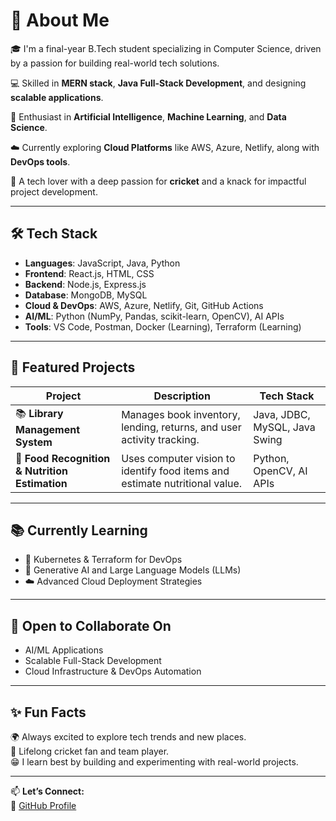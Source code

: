 # 🚀 About Me

🎓 I'm a final-year B.Tech student specializing in Computer Science, driven by a passion for building real-world tech solutions.

💻 Skilled in **MERN stack**, **Java Full-Stack Development**, and designing **scalable applications**.

🤖 Enthusiast in **Artificial Intelligence**, **Machine Learning**, and **Data Science**.

☁️ Currently exploring **Cloud Platforms** like AWS, Azure, Netlify, along with **DevOps tools**.

🏏 A tech lover with a deep passion for **cricket** and a knack for impactful project development.

---

## 🛠 Tech Stack

- **Languages**: JavaScript, Java, Python  
- **Frontend**: React.js, HTML, CSS  
- **Backend**: Node.js, Express.js  
- **Database**: MongoDB, MySQL  
- **Cloud & DevOps**: AWS, Azure, Netlify, Git, GitHub Actions  
- **AI/ML**: Python (NumPy, Pandas, scikit-learn, OpenCV), AI APIs  
- **Tools**: VS Code, Postman, Docker (Learning), Terraform (Learning)

---

## 🌟 Featured Projects

| Project                                     | Description                                                                 | Tech Stack                      |
|---------------------------------------------|-----------------------------------------------------------------------------|---------------------------------|
| 📚 **Library Management System**             | Manages book inventory, lending, returns, and user activity tracking.       | Java, JDBC, MySQL, Java Swing   |
| 🍱 **Food Recognition & Nutrition Estimation** | Uses computer vision to identify food items and estimate nutritional value. | Python, OpenCV, AI APIs         |

---

## 📚 Currently Learning

- 🚀 Kubernetes & Terraform for DevOps  
- 🧠 Generative AI and Large Language Models (LLMs)  
- ☁️ Advanced Cloud Deployment Strategies  

---

## 🤝 Open to Collaborate On

- AI/ML Applications  
- Scalable Full-Stack Development  
- Cloud Infrastructure & DevOps Automation  

---

## ✨ Fun Facts

🌍 Always excited to explore tech trends and new places.  
🏏 Lifelong cricket fan and team player.  
😁 I learn best by building and experimenting with real-world projects.  

---

📫 **Let’s Connect:**  
🔗 [GitHub Profile](https://github.com/GANGADHARISAIKUMAR)
